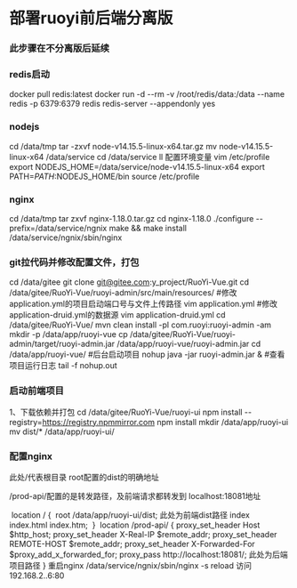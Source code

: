 # 部署ruoyi前后端分离版

### 此步骤在不分离版后延续

### redis启动

docker pull redis:latest
docker run -d --rm -v /root/redis/data:/data --name redis -p 6379:6379 redis  redis-server  --appendonly yes

### nodejs

cd /data/tmp
tar -zxvf node-v14.15.5-linux-x64.tar.gz
mv node-v14.15.5-linux-x64 /data/service
cd /data/service
ll
配置环境变量
vim /etc/profile
export NODEJS_HOME=/data/service/node-v14.15.5-linux-x64
export PATH=$PATH:$NODEJS_HOME/bin
source /etc/profile

### nginx

cd /data/tmp
tar zxvf nginx-1.18.0.tar.gz
cd nginx-1.18.0
./configure --prefix=/data/service/ngnix
make && make install
/data/service/ngnix/sbin/nginx

### git拉代码并修改配置文件，打包

cd /data/gitee
git clone git@gitee.com:y_project/RuoYi-Vue.git
cd /data/gitee/RuoYi-Vue/ruoyi-admin/src/main/resources/
#修改application.yml的项目启动端口号与文件上传路径
vim application.yml
#修改application-druid.yml的数据源
vim application-druid.yml
cd /data/gitee/RuoYi-Vue/
mvn clean install -pl com.ruoyi:ruoyi-admin -am
mkdir -p /data/app/ruoyi-vue
cp /data/gitee/RuoYi-Vue/ruoyi-admin/target/ruoyi-admin.jar /data/app/ruoyi-vue/ruoyi-admin.jar
cd /data/app/ruoyi-vue/
#后台启动项目
nohup java -jar ruoyi-admin.jar &
#查看项目运行日志
tail -f nohup.out

### 启动前端项目

1、下载依赖并打包
cd /data/gitee/RuoYi-Vue/ruoyi-ui
npm install --registry=https://registry.npmmirror.com
npm install
mkdir /data/app/ruoyi-ui
mv dist/* /data/app/ruoyi-ui/

### 配置nginx

此处/代表根目录 root配置的dist的明确地址

/prod-api/配置的是转发路径，及前端请求都转发到 localhost:18081地址

​    location / {
​            root   /data/app/ruoyi-ui/dist;  此处为前端dist路径
​            index  index.html index.htm;
​        }
​	location /prod-api/ {
  proxy_set_header Host $http_host;
  proxy_set_header X-Real-IP $remote_addr;
  proxy_set_header REMOTE-HOST $remote_addr;
  proxy_set_header X-Forwarded-For $proxy_add_x_forwarded_for;
  proxy_pass http://localhost:18081/; 此处为后端项目路径
}
重启nginx
/data/service/ngnix/sbin/nginx -s reload
访问 192.168.2..6:80